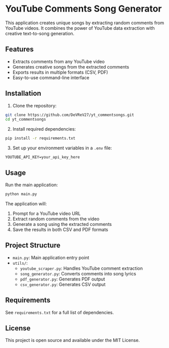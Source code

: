 # YouTube Comments Song Generator

This application creates unique songs by extracting random comments from YouTube videos. It combines the power of YouTube data extraction with creative text-to-song generation.

## Features

- Extracts comments from any YouTube video
- Generates creative songs from the extracted comments
- Exports results in multiple formats (CSV, PDF)
- Easy-to-use command-line interface

## Installation

1. Clone the repository:
```bash
git clone https://github.com/DeVReV27/yt_commentsongs.git
cd yt_commentsongs
```

2. Install required dependencies:
```bash
pip install -r requirements.txt
```

3. Set up your environment variables in a `.env` file:
```
YOUTUBE_API_KEY=your_api_key_here
```

## Usage

Run the main application:
```bash
python main.py
```

The application will:
1. Prompt for a YouTube video URL
2. Extract random comments from the video
3. Generate a song using the extracted comments
4. Save the results in both CSV and PDF formats

## Project Structure

- `main.py`: Main application entry point
- `utils/`:
  - `youtube_scraper.py`: Handles YouTube comment extraction
  - `song_generator.py`: Converts comments into song lyrics
  - `pdf_generator.py`: Generates PDF output
  - `csv_generator.py`: Generates CSV output

## Requirements

See `requirements.txt` for a full list of dependencies.

## License

This project is open source and available under the MIT License.
